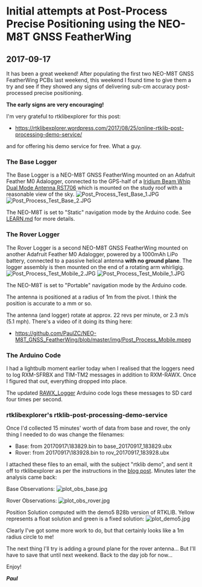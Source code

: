 # Initial attempts at Post-Process Precise Positioning using the NEO-M8T GNSS FeatherWing

## 2017-09-17

It has been a great weekend! After populating the first two NEO-M8T GNSS FeatherWing PCBs last weekend,
this weekend I found time to give them a try and see if they showed any signs of delivering sub-cm accuracy post-processed precise positioning.

**The early signs are very encouraging!**

I'm very grateful to rtklibexplorer for this post:
- https://rtklibexplorer.wordpress.com/2017/08/25/online-rtklib-post-processing-demo-service/  

and for offering his demo service for free. What a guy.

### The Base Logger

The Base Logger is a NEO-M8T GNSS FeatherWing mounted on an Adafruit Feather M0 Adalogger, connected to the GPS-half of a
[Iridium Beam Whip Dual Mode Antenna RST706](https://www.beamcommunications.com/products/70-iridium-beam-whip-dual-mode-antenna)
which is mounted on the study roof with a reasonable view of the sky.
![Post_Process_Test_Base_1.JPG](https://github.com/PaulZC/NEO-M8T_GNSS_FeatherWing/blob/master/img/Post_Process_Test_Base_1.JPG)
![Post_Process_Test_Base_2.JPG](https://github.com/PaulZC/NEO-M8T_GNSS_FeatherWing/blob/master/img/Post_Process_Test_Base_2.JPG)

The NEO-M8T is set to "Static" navigation mode by the Arduino code. See [LEARN.md](https://github.com/PaulZC/NEO-M8T_GNSS_FeatherWing/blob/master/LEARN.md) for more details.

### The Rover Logger

The Rover Logger is a second NEO-M8T GNSS FeatherWing mounted on another Adafruit Feather M0 Adalogger, powered by a 1000mAh LiPo battery,
connected to a passive helical antenna **with no ground plane**. The logger assembly is then mounted on the end of a rotating arm whirligig.
![Post_Process_Test_Mobile_2.JPG](https://github.com/PaulZC/NEO-M8T_GNSS_FeatherWing/blob/master/img/Post_Process_Test_Mobile_2.JPG)
![Post_Process_Test_Mobile_1.JPG](https://github.com/PaulZC/NEO-M8T_GNSS_FeatherWing/blob/master/img/Post_Process_Test_Mobile_1.JPG)

The NEO-M8T is set to "Portable" navigation mode by the Arduino code.

The antenna is positioned at a radius of 1m from the pivot. I think the position is accurate to a mm or so.

The antenna (and logger) rotate at approx. 22 revs per minute, or 2.3 m/s (5.1 mph). There's a video of it doing its thing here:
- https://github.com/PaulZC/NEO-M8T_GNSS_FeatherWing/blob/master/img/Post_Process_Mobile.mpeg

### The Arduino Code

I had a lightbulb moment earlier today when I realised that the loggers need to log RXM-SFRBX and TIM-TM2 messages in addition to RXM-RAWX.
Once I figured that out, everything dropped into place.

The updated [RAWX_Logger](https://github.com/PaulZC/NEO-M8T_GNSS_FeatherWing/tree/master/Arduino/RAWX_Logger) Arduino code logs these messages to SD card four times per second.

### rtklibexplorer's rtklib-post-processing-demo-service

Once I'd collected 15 minutes' worth of data from base and rover, the only thing I needed to do was change the filenames:
- Base:  from 20170917\183829.bin to base_20170917_183829.ubx
- Rover: from 20170917\183928.bin to rov_20170917_183928.ubx

I attached these files to an email, with the subject "rtklib demo", and sent it off to rtklibexplorer as per the instructions in the [blog post](https://rtklibexplorer.wordpress.com/2017/08/25/online-rtklib-post-processing-demo-service/).
Minutes later the analysis came back:

Base Observations:
![plot_obs_base.jpg](https://github.com/PaulZC/NEO-M8T_GNSS_FeatherWing/blob/master/img/plot_obs_base.jpg)

Rover Observations:
![plot_obs_rover.jpg](https://github.com/PaulZC/NEO-M8T_GNSS_FeatherWing/blob/master/img/plot_obs_rover.jpg)

Position Solution computed with the demo5 B28b version of RTKLIB. Yellow represents a float solution and green is a fixed solution:
![plot_demo5.jpg](https://github.com/PaulZC/NEO-M8T_GNSS_FeatherWing/blob/master/img/plot_demo5.jpg)

Clearly I've got some more work to do, but that certainly looks like a 1m radius circle to me!

The next thing I'll try is adding a ground plane for the rover antenna... But I'll have to save that until next weekend. Back to the day job for now...


Enjoy!

**_Paul_**